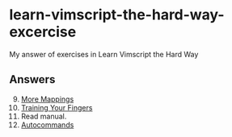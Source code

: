 # learn-vimscript-the-hard-way-excercise

My answer of exercises in Learn Vimscript the Hard Way

## Answers

9.  [More Mappings](answers/e09.md)
10. [Training Your Fingers](answers/e10.md)
11. Read manual.
12. [Autocommands](answers/e12.md)
